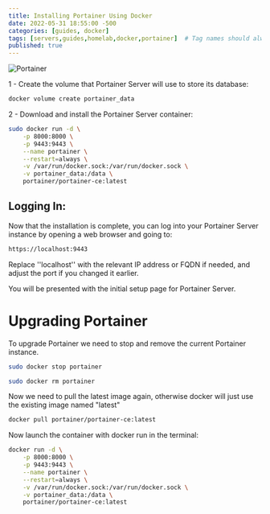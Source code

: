 ```yaml
---
title: Installing Portainer Using Docker
date: 2022-05-31 18:55:00 -500
categories: [guides, docker]
tags: [servers,guides,homelab,docker,portainer]  # Tag names should always be lowercase
published: true
---
```


![Portainer](https://www.seekpng.com/png/full/717-7171842_portainer-logo.png)

1 - Create the volume that Portainer Server will use to store its database:

```bash
docker volume create portainer_data
```

2 - Download and install the Portainer Server container:

```bash
sudo docker run -d \
    -p 8000:8000 \
    -p 9443:9443 \
    --name portainer \
    --restart=always \
    -v /var/run/docker.sock:/var/run/docker.sock \
    -v portainer_data:/data \
    portainer/portainer-ce:latest
```

## Logging In:

Now that the installation is complete, you can log into your Portainer Server instance by opening a web browser and going to:

```html
https://localhost:9443
```

Replace ''localhost'' with the relevant IP address or FQDN if needed, and adjust the port if you changed it earlier.

You will be presented with the initial setup page for Portainer Server.

# Upgrading Portainer

To upgrade Portainer we need to stop and remove the current Portainer instance.

```bash
sudo docker stop portainer
```
```bash
sudo docker rm portainer
```

Now we need to pull the latest image again, otherwise docker will just use the existing image named "latest"

```bash
docker pull portainer/portainer-ce:latest
```

Now launch the container with docker run in the terminal:

```bash
docker run -d \
    -p 8000:8000 \
    -p 9443:9443 \
    --name portainer \
    --restart=always \
    -v /var/run/docker.sock:/var/run/docker.sock \
    -v portainer_data:/data \
    portainer/portainer-ce:latest
```
